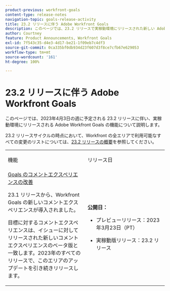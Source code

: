 ```yaml
---
product-previous: workfront-goals
content-type: release-notes
navigation-topic: goals-release-activity
title: 23.2 リリースに伴う Adobe Workfront Goals
description: このページでは、23.2 リリースで実稼動環境にリリースされた新しい Adobe Workfront エクスペリエンスにおける Adobe Workfront Goals の機能について説明します。
author: Courtney
feature: Product Announcements, Workfront Goals
exl-id: 7f543c35-d4e3-4d17-be21-1f09eb7c4df3
source-git-commit: 0ca335bf0db934d23f607d3f8ce7cfb67e629053
workflow-type: tm+mt
source-wordcount: '161'
ht-degree: 100%

---
```


# 23.2 リリースに伴う Adobe Workfront Goals

このページでは、2023年4月3日の週に予定される 23.2 リリースに伴い、実稼動環境にリリースされる Adobe Workfront Goals の機能について説明します。

23.2 リリースサイクルの時点において、Workfront の全エリアで利用可能なすべての変更のリストについては、[23.2 リリースの概要](/help/quicksilver/product-announcements/product-releases/23.2-release-activity/23-2-release-overview.md)を参照してください。

<table>
            <col style="width: 50%;" />
            <col style="width: 50%;" />
            <tbody>
                <tr>
                    <td>
                        <p><span class="bold">機能</span>
                        </p>
                    </td>
                    <td>
                        <p><span class="bold">リリース日</span>
                        </p>
                    </td>
                </tr>
                <tr>
                    <td>
                        <a href="/help/quicksilver/product-announcements/product-releases/goals-release-activity/goals-23-2-release/goals-march.md">Goals のコメントエクスペリエンスの改善</a></p>
                        <p>23.1 リリースから、Workfront Goals の新しいコメントエクスペリエンスが導入されました。</p>
                        <p>目標に対するコメントエクスペリエンスは、イシューに対してリリースされた新しいコメントエクスペリエンスのベータ版と一致します。2023年のすべてのリリースで、このエリアのアップデートを引き続きリリースします。 </p>
                    </td>
                    <td><p><b>公開日：</b></p>
                     <p>
                        </p>
                        <ul>
                            <li>
                                <p>プレビューリリース：2023年3月23日（PT）<br /></p>
                            </li>
                            <li>
                                <p>実稼動版リリース：23.2 リリース</p>
                            </li>
                        </ul>
                    </td>
                </tr>
            </tbody>
        </table>
